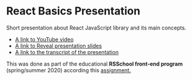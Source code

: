 # React Basics Presentation

Short presentation about React JavaScript library and its main concepts.

* [A link to YouTube video](https://www.youtube.com/watch?v=AkL-XMW8PAc)
* [A link to Reveal presentation slides](https://react-overview-presentation.netlify.app)
* [A link to the transcript of the presentation](https://docs.google.com/document/d/1ubV_-5-4oUUL1eZyWmhrbdlPcwsw01k3eMruLLTDyMg/edit?usp=sharing)

This was done as part of the educational **RSSchool front-end program** (spring/summer 2020) according this [assignment.](https://github.com/rolling-scopes-school/tasks/blob/master/tasks/presentation.md)
